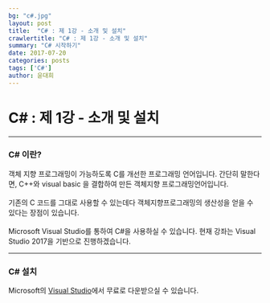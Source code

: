 ```yaml
---
bg: "c#.jpg"
layout: post
title:  "C# : 제 1강 - 소개 및 설치"
crawlertitle: "C# : 제 1강 - 소개 및 설치"
summary: "C# 시작하기"
date: 2017-07-20
categories: posts
tags: ['C#']
author: 윤대희
---
```


# C# : 제 1강 - 소개 및 설치 #
----------
### C# 이란? ###
객체 지향 프로그래밍이 가능하도록 C를 개선한 프로그래밍 언어입니다. 간단히 말한다면, C++와 visual basic 을 결합하여 만든 객체지향 프로그래밍언어입니다. 
<br><br>
기존의 C 코드를 그대로 사용할 수 있는데다 객체지향프로그래밍의 생산성을 얻을 수 있다는 장점이 있습니다.
<br><br>
Microsoft Visual Studio를 통하여 C#을 사용하실 수 있습니다. 현재 강좌는 Visual Studio 2017을 기반으로 진행하겠습니다.
<br>

----------
### C# 설치 ###

Microsoft의 [Visual Studio][download]에서 무료로 다운받으실 수 있습니다.


[download]: https://www.visualstudio.com/ko/
